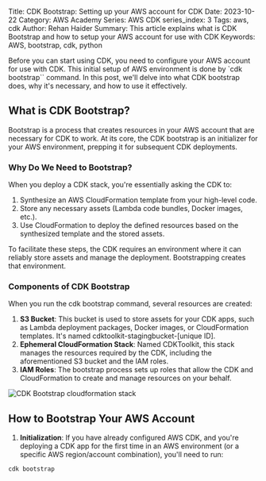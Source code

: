 Title: CDK Bootstrap: Setting up your AWS account for CDK
Date: 2023-10-22
Category: AWS Academy
Series: AWS CDK
series_index: 3
Tags: aws, cdk
Author: Rehan Haider
Summary: This article explains what is CDK Bootstrap and how to setup your AWS account for use with CDK
Keywords: AWS, bootstrap, cdk, python

Before you can start using CDK, you need to configure your AWS account for use with CDK. This initial setup of AWS environment is done by `cdk bootstrap`` command. In this post, we'll delve into what CDK bootstrap does, why it's necessary, and how to use it effectively.

## What is CDK Bootstrap?

Bootstrap is a process that creates resources in your AWS account that are necessary for CDK to work. At its core, the CDK bootstrap is an initializer for your AWS environment, prepping it for subsequent CDK deployments.

### Why Do We Need to Bootstrap?

When you deploy a CDK stack, you're essentially asking the CDK to:

1. Synthesize an AWS CloudFormation template from your high-level code.
2. Store any necessary assets (Lambda code bundles, Docker images, etc.).
3. Use CloudFormation to deploy the defined resources based on the synthesized template and the stored assets.

To facilitate these steps, the CDK requires an environment where it can reliably store assets and manage the deployment. Bootstrapping creates that environment.

### Components of CDK Bootstrap

When you run the cdk bootstrap command, several resources are created:

1. **S3 Bucket**: This bucket is used to store assets for your CDK apps, such as Lambda deployment packages, Docker images, or CloudFormation templates. It's named cdktoolkit-stagingbucket-[unique ID].
2. **Ephemeral CloudFormation Stack**: Named CDKToolkit, this stack manages the resources required by the CDK, including the aforementioned S3 bucket and the IAM roles.
3. **IAM Roles**: The bootstrap process sets up roles that allow the CDK and CloudFormation to create and manage resources on your behalf.

![CDK Bootstrap cloudformation stack]({static}/images/aws-academy/50000000-cdk-bootstrap-stack.gif)


## How to Bootstrap Your AWS Account

1. **Initialization**: If you have already configured AWS CDK, and you're deploying a CDK app for the first time in an AWS environment (or a specific AWS region/account combination), you'll need to run:

```bash
cdk bootstrap
```